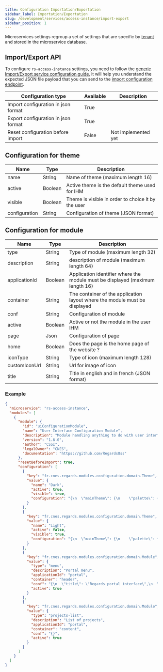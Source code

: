```yaml
---
title: Configuration Importation/Exportation
sidebar_label: Importation/Exportation
slug: /development/services/access-instance/import-export
sidebar_position: 1
---
```


Microservices settings regroup a set of settings that are specific by [tenant](../../../concepts/03-multitenant.md) and
stored in the microservice database.

## Import/Export API

To configure `rs-access-instance` settings, you need to follow the [generic Import/Export service
configuration guide](../../common/import-export-configuration.md), it will help you understand the expected
JSON
file payload that you can send to the
[import configuration endpoint](../api-guides/rest/api-swagger.mdx#tag/module-manager-controller/operation/importConfiguration).

| Configuration type                  | Available | Description         |
|-------------------------------------|-----------|---------------------|
| Import configuration in json format | True      |                     |
| Export configuration in json format | True      |                     |
| Reset configuration before import   | False     | Not implemented yet |

## Configuration for theme

| Name          | Type    | Description                                        |
|---------------|---------|----------------------------------------------------|
| name          | String  | Name of theme (maximum length 16)                  |
| active        | Boolean | Active theme is the default theme used for IHM     |
| visible       | Boolean | Theme is visible in order to choice it by the user |
| configuration | String  | Configuration of theme (JSON format)               |

## Configuration for module

| Name          | Type    | Description                                                                   |
|---------------|---------|-------------------------------------------------------------------------------|
| type          | String  | Type of module (maximum length 32)                                            |
| description   | String  | description of module (maximum length 64)                                     |
| applicationId | Boolean | Application identifier where the module must be displayed (maximum length 16) |
| container     | String  | The container of the application layout where the module must be displayed    |
| conf          | String  | Configuration of module                                                       |
| active        | Boolean | Active or not the module in the user IHM                                      |
| page          | Json    | Configuration of page                                                         |
| home          | Boolean | Does the page is the home page of the website ?                               |
| iconType      | String  | Type of icon (maximum length 128)                                             |
| customIconUrl | String  | Url for image of icon                                                         |
| title         | String  | Title in english and in french (JSON format)                                  |

### Example

```json title='rs-access-instance configuration file example'
{
  "microservice": "rs-access-instance",
  "modules": [
    {
      "module": {
        "id": "uiConfigurationModule",
        "name": "User Interface Configuration Module",
        "description": "Module handling anything to do with user interface configuration",
        "version": "1.6.0",
        "author": "CSSI",
        "legalOwner": "CNES",
        "documentation": "https://github.com/RegardsOss"
      },
      "resetBeforeImport": true,
      "configuration": [
        {
          "key": "fr.cnes.regards.modules.configuration.domain.Theme",
          "value": {
            "name": "Dark",
            "active": true,
            "visible": true,
            "configuration": "{\n  \"mainTheme\": {\n    \"palette\": {\n      \"backgroundImage\": \"/img/background.jpg\",\n      \"primary2Color\": \"#0097A7\",\n      \"primary3Color\": \"#757575\",\n      \"textColor\": \"#FFFFFF\",\n      \"secondaryTextColor\": \"rgba(255, 255, 255, 0.7)\",\n      \"alternateTextColor\": \"#303030\",\n      \"canvasColor\": \"#303030\",\n      \"borderColor\": \"rgba(255, 255, 255, 0.3)\",\n      \"disabledColor\": \"rgba(255, 255, 255, 0.3)\",\n      \"pickerHeaderColor\": \"rgba(255, 255, 255, 0.12)\",\n      \"clockCircleColor\": \"rgba(255, 255, 255, 0.12)\",\n      \"shadowColor\": \"rgba(0, 0, 0, 1)\",\n      \"accent2Color\": \"#2196f3\",\n      \"accent3Color\": \"#ff6d00\",\n      \"primary1Color\": \"#2196f3\",\n      \"accent1Color\": \"#ff6d00\"\n    },\n    \"themeName\": \"Dark\",\n    \"tableRow\": {\n      \"stripeColor\": \"#212121\",\n      \"hoverColor\": \"#424242\"\n    },\n    \"menuItem\": {\n      \"rightIconDesktopFill\": \"#fb8c00\",\n      \"selectedTextColor\": \"#ff6d00\",\n      \"hoverColor\": \"#1e88e5\"\n    },\n    \"badge\": {\n      \"primaryTextColor\": \"#FFFFFF\",\n      \"secondaryTextColor\": \"#FFFFFF\",\n      \"primaryColor\": \"#ff6d00\",\n      \"secondaryColor\": \"#2196f3\"\n    },\n    \"appBar\": {\n      \"textColor\": \"#FFFFFF\"\n    },\n    \"tabs\": {\n      \"textColor\": \"#fafafa\",\n      \"selectedTextColor\": \"#ff9100\"\n    },\n    \"raisedButton\": {\n      \"primaryTextColor\": \"#fafafa\",\n      \"secondaryTextColor\": \"#fafafa\"\n    },\n    \"stepper\": {\n      \"disabledTextColor\": \"#757575\",\n      \"textColor\": \"#ffffff\"\n    },\n    \"toggle\": {\n      \"thumbOnColor\": \"#8bc34a\",\n      \"thumbOffColor\": \"#f44336\",\n      \"thumbDisabledColor\": \"#757575\",\n      \"trackOffColor\": \"#f5f5f5\",\n      \"trackOnColor\": \"#f5f5f5\"\n    }\n  },\n  \"alternativeTheme\": {\n  }\n}"
          }
        },
        {
          "key": "fr.cnes.regards.modules.configuration.domain.Theme",
          "value": {
            "name": "Light",
            "active": false,
            "visible": true,
            "configuration": "{\n  \"mainTheme\": {\n    \"palette\": {\n      \"backgroundImage\": \"\",\n      \"primary1Color\": \"#00bcd4\",\n      \"primary2Color\": \"#0097a7\",\n      \"primary3Color\": \"#bdbdbd\",\n      \"accent1Color\": \"#ff4081\",\n      \"accent2Color\": \"#f5f5f5\",\n      \"accent3Color\": \"#9e9e9e\",\n      \"textColor\": \"rgba(0, 0, 0, 0.87)\",\n      \"secondaryTextColor\": \"rgba(0, 0, 0, 0.54)\",\n      \"alternateTextColor\": \"#ffffff\",\n      \"canvasColor\": \"#ffffff\",\n      \"borderColor\": \"#e0e0e0\",\n      \"disabledColor\": \"rgba(0, 0, 0, 0.3)\",\n      \"pickerHeaderColor\": \"#00bcd4\",\n      \"clockCircleColor\": \"rgba(0, 0, 0, 0.07)\",\n      \"shadowColor\": \"rgba(0, 0, 0, 1)\"\n    },\n    \"themeName\": \"Light\",\n    \"tableRow\": {\n      \"stripeColor\": \"#e0e0e0\"\n    }\n  },\n  \"alternativeTheme\": {\n  }\n}"
          }
        },
        {
          "key": "fr.cnes.regards.modules.configuration.domain.Module",
          "value": {
            "type": "menu",
            "description": "Portal menu",
            "applicationId": "portal",
            "container": "header",
            "conf": "{\n  \"title\": \"Regards portal interface\",\n  \"displayAuthentication\": false,\n  \"displayLocaleSelector\": true,\n  \"displayThemeSelector\": false\n}",
            "active": true
          }
        },
        {
          "key": "fr.cnes.regards.modules.configuration.domain.Module",
          "value": {
            "type": "projects-list",
            "description": "List of projects",
            "applicationId": "portal",
            "container": "content",
            "conf": "{}",
            "active": true
          }
        }
      ]
    }
  ]
}  
```